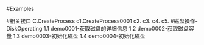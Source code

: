 #Examples

#相关接口
	C.CreateProcess
		c1.CreateProcess0001
		c2.
		c3.
		c4.
		c5.
#磁盘操作-DiskOperating
	1.1 demo0001-获取磁盘的详细信息
	1.2	demo0002-获取磁盘容量
	1.3 demo0003-初始化磁盘
	1.4 demo0004-初始化磁盘
#	